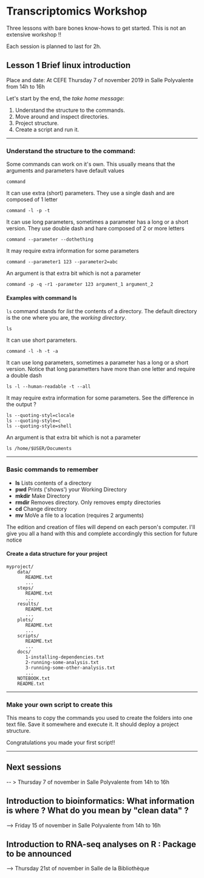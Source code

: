 # Transcriptomics Workshop

Three lessons with bare bones know-hows to get started.
This is not an extensive workshop !!

Each session is planned to last for 2h.

## Lesson 1 Brief linux introduction

Place and date: At CEFE Thursday 7 of november 2019 in Salle Polyvalente from 14h to 16h

Let's start by the end, the *take home message*:

1. Understand the structure to the commands.
2. Move around and inspect directories.
3. Project structure.
4. Create a script and run it.

--------

### Understand the structure to the command:

Some commands can work on it's own.
This usually means that the arguments and parameters have default values
```
command
```

It can use extra (short) parameters.
They use a single dash and are composed of 1 letter
```
command -l -p -t
```

It can use long parameters, sometimes a parameter has a long or a short version.
They use double dash and hare composed of 2 or more letters
```
command --parameter --dothething
```

It may require extra information for some parameters
```
command --parameter1 123 --parameter2=abc
```

An argument is that extra bit which is not a parameter

```
command -p -q -r1 -parameter 123 argument_1 argument_2
```

#### Examples with command ls

`ls` command stands for *list* the contents of a directory.
The default directory is the one where you are, the *working directory*.
```
ls
```

It can use short parameters.
```
command -l -h -t -a
```

It can use long parameters, sometimes a parameter has a long or a short version.
Notice that long parametters have more than one letter and require a double dash
```
ls -l --human-readable -t --all
```

It may require extra information for some parameters.
See the difference in the output ?
```
ls --quoting-styl=clocale
ls --quoting-style=c
ls --quoting-style=shell
```

An argument is that extra bit which is not a parameter

```
ls /home/$USER/Documents
```

-----------

### Basic commands to remember

* **ls** Lists contents of a directory
* **pwd** Prints ('shows') your Working Directory
* **mkdir** Make Directory
* **rmdir** Removes directory. Only removes empty directories
* **cd** Change directory
* **mv** MoVe a file to a location (requires 2 arguments)

The edition and creation of files will depend on each person's computer.
I'll give you all a hand with this and complete accordingly this section for future notice

#### Create a data structure for your project

```
myproject/
    data/
       README.txt
       ...
    steps/
       README.txt
       ...
    results/
       README.txt
       ...
    plots/
       README.txt
       ...
    scripts/
       README.txt
       ...
    docs/
       1-installing-dependencies.txt
       2-running-some-analysis.txt
       3-running-some-other-analysis.txt
       ...
    NOTEBOOK.txt
    README.txt
```

--------

### Make your own script to create this 

This means to copy the commands you used to create the folders into one text file.
Save it somewhere and execute it.
It should deploy a project structure.

Congratulations you made your first script!!



--------

## Next sessions


-- > Thursday 7 of november in Salle Polyvalente from 14h to 16h

## Introduction to bioinformatics: What information is where ? What do you mean by "clean data" ?

--> Friday 15 of november in Salle Polyvalente from 14h to 16h

## Introduction to RNA-seq analyses on R : Package to be announced

--> Thursday 21st of november in Salle de la Bibliothèque
